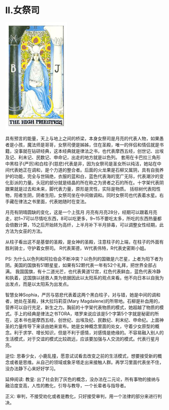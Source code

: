 # II.女祭司
![2](images/2.jpg)

具有预言的能量，天上与地上之间的桥梁，本身女祭司是月亮的代表人物，如果愚者是小孩，魔法师是哥哥，女祭司便是姊姊，住在圣殿，唯一的伴侣和情侣就是书籍，没事就在钻研经典，这本经典就是律法之书，也代表摩西五经，创世记、出埃及记、利未记、民数记、申命记，出走的地方就是以色列。
套用在卡巴拉三角形中黑柱子(严厉)和白柱子(慈悲)代表是非，因为女祭司是圣女所以纯洁，她站在中间代表她正在调和，是个力道的整合者。后面的火龙果是石柳又属阴，具有自我养护的功能，完全与世隔绝，衣服的蓝和白，蓝色代表海的宽广无际，代表潮汐的变化彭派的力量。头冠的部分就是结晶的所在称之为贤者之石的所在。十字架代表阴跟果就是过去和未来，脚代表力量，原形是灵性，实际是物质。
括棕树代表阳性物，阳者生阴，阴者生阳，女祭司坐在中间做调和。同时女祭司也代表着水星。右手藏在律法之书里面，代表她随时在变法。

月亮有阴晴圆缺的变化，这是一个上弦月
月亮有月亮28分，经期可以跟着月亮走，初1~7可以尽情吃东西，8可以吃更多，9~15不要吃太多，所吃的东西热量都会倍数计算，15之后开始转为高纤，上半月补下半月排毒，可以调整女性经期，此方法为女巫的方法。

从柱子看出这不是基督的圣殿，是女神的圣殿，注意柱子的上端，在柱子的外面有胜利骑士，守护着女祭司。
R代表莱德，W代表伟特，R代表史密斯小姐。

PS: 为什么以色列和阿拉伯会不断冲突？以色列的国徽是六芒星，上者为阳下者为阴。美国的国旗有51颗星星，如果有52颗代表一年有52个礼拜，把世界全部占满。
我国国旗，有十二道光芒，也代表黄道12宫，红色代表鲜血，蓝色代表冷静和执着，这国旗以拯救人类为依据因此以太阳系的观点来看。他不向日本以自我为出发点，而是以太阳系为出发点。

智慧女神Sophia，严厉与慈悲代表着这两个黑白柱子，对与错，她是中间的调和者，她处在圣殿，抹大拉玛莉亚(Mary Magdalene)的所带地。石柳是补血用的，营养可以自行充足，新生之力。胸前的十字架代表物质的模式，她超越了物质的模式。手上的经典是律法之书TORA，塔罗来说应该是5个字第5个字就是秘密的所在，这本书也是摩西五经，创世纪、出埃及纪、民数纪、利末纪、申命纪。上面神圣的力量传导下来该由她来宣布。她是女神概念里面的处女，守着少女原型的概念。利于求学、增长知识，但是不利于感情，对感情是绝缘的。不容易融入别人的生活模式，对于交谊的模式比较疏远，应该要加强与人交流的模式。代表行星月亮。

逆位: 思春少女，小鹿乱撞，愿意试试看去改变之前的生活模式，想要接受新的概念或者是思维。从自己的领域或象牙塔走出来接触人群。再学习里面代表坐不住，没办法静下心来好好学习。

延伸阅读:
教皇: 出了社会到了灰色的概念，没办法在二元论，所有事物的接纳与融洽度变高，人性的教化，引导与教导，一个长辈者与指导者。 

正义: 审判，不接受劝化或者是教化，只好接受审判，用一个法律的部分来进行判决。